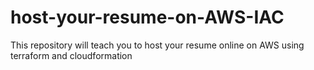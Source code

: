 # host-your-resume-on-AWS-IAC
This repository will teach you to host your resume online on AWS using terraform and cloudformation
